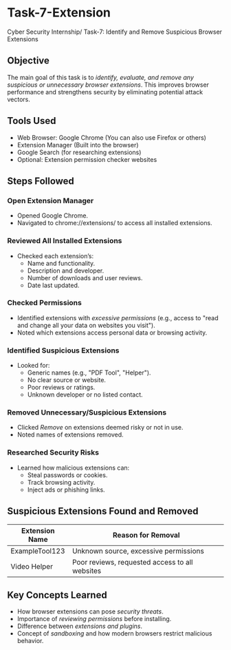 # Task-7-Extension
Cyber Security Internship/ Task-7: Identify and Remove Suspicious Browser Extensions

## Objective
The main goal of this task is to *identify, evaluate, and remove any suspicious or unnecessary browser extensions*. This improves browser performance and strengthens security by eliminating potential attack vectors.

## Tools Used
- Web Browser: Google Chrome (You can also use Firefox or others)
- Extension Manager (Built into the browser)
- Google Search (for researching extensions)
- Optional: Extension permission checker websites


## Steps Followed

### Open Extension Manager
- Opened Google Chrome.
- Navigated to chrome://extensions/ to access all installed extensions.

### Reviewed All Installed Extensions
- Checked each extension’s:
  - Name and functionality.
  - Description and developer.
  - Number of downloads and user reviews.
  - Date last updated.

### Checked Permissions
- Identified extensions with *excessive permissions* (e.g., access to "read and change all your data on websites you visit").
- Noted which extensions access personal data or browsing activity.

### Identified Suspicious Extensions
- Looked for:
  - Generic names (e.g., "PDF Tool", "Helper").
  - No clear source or website.
  - Poor reviews or ratings.
  - Unknown developer or no listed contact.

### Removed Unnecessary/Suspicious Extensions
- Clicked *Remove* on extensions deemed risky or not in use.
- Noted names of extensions removed.

### Researched Security Risks
- Learned how malicious extensions can:
  - Steal passwords or cookies.
  - Track browsing activity.
  - Inject ads or phishing links.


## Suspicious Extensions Found and Removed

| Extension Name | Reason for Removal |
|----------------|--------------------|
| ExampleTool123 | Unknown source, excessive permissions |
| Video Helper   | Poor reviews, requested access to all websites |


## Key Concepts Learned

- How browser extensions can pose *security threats*.
- Importance of *reviewing permissions* before installing.
- Difference between *extensions and plugins*.
- Concept of *sandboxing* and how modern browsers restrict malicious behavior.


  
